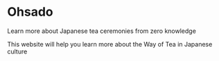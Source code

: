 # Ohsado
 Learn more about Japanese tea ceremonies from zero knowledge

This website will help you learn more about the Way of Tea in Japanese culture
